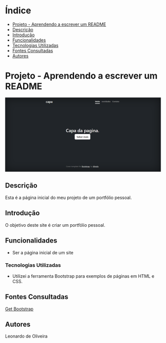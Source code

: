 # Índice
   - [Projeto - Aprendendo a escrever um README](#projeto---aprendendo-a-escrever-um-readme)  
   - [Descrição](#descri%C3%A7%C3%A3o)  
   - [Introdução](#introdu%C3%A7%C3%A3o)  
   - [Funcionalidades](#funcionalidades)  
   - [Tecnologias Utilizadas](#tecnologias-utilizadas)  
   - [Fontes Consultadas](#fontes-consultadas)  
   - [Autores](#autores)  

# Projeto - Aprendendo a escrever um README

![image info](img/tela.png)
   
## Descrição 
Esta é a página inicial do meu projeto de um portfólio pessoal.

## Introdução 
O objetivo deste site é criar um portfólio pessoal.

## Funcionalidades
- Ser a página inicial de um site

### Tecnologias Utilizadas
- Utilizei a ferramenta Bootstrap para exemplos de páginas em HTML e CSS.

## Fontes Consultadas
[Get Bootstrap](https://getbootstrap.com/)

## Autores
Leonardo de Oliveira
